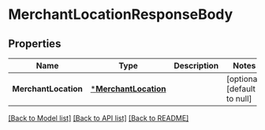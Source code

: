 # MerchantLocationResponseBody

## Properties
Name | Type | Description | Notes
------------ | ------------- | ------------- | -------------
**MerchantLocation** | [***MerchantLocation**](MerchantLocation.md) |  | [optional] [default to null]

[[Back to Model list]](../README.md#documentation-for-models) [[Back to API list]](../README.md#documentation-for-api-endpoints) [[Back to README]](../README.md)


